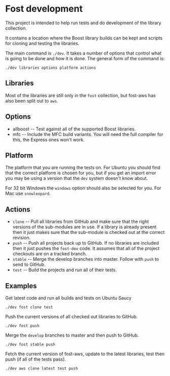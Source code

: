 # Fost development #

This project is intended to help run tests and do development of the library collection.

It contains a location where the Boost library builds can be kept and scripts for cloning and testing the libraries.

The main command is `./dev`. It takes a number of options that control what is going to be done and how it is done. The general form of the command is:

    ./dev libraries options platform actions

## Libraries ##

Most of the libraries are still only in the `fost` collection, but fost-aws has also been split out to `aws`.

## Options ##

* allboost -- Test against all of the supported Boost libraries.
* mfc -- Include the MFC build variants. You will need the full compiler for this, the Express ones won't work.

## Platform ##

The platform that you are running the tests on. For Ubuntu you should find that the correct platform is chosen for you, but if you get an import error you may be using a version that the `dev` system doesn't know about.

For 32 bit Windows the `windows` option should also be selected for you. For Mac use `snowleopard`.

## Actions ##

* `clone` -- Pull all libraries from GitHub and make sure that the right versions of the sub-modules are in use. If a library is already present then it just makes sure that the sub-module is checked out at the correct revision.
* `push` -- Push all projects back up to GitHub. If no libraries are included then it just pushes the `fost-dev` code. It assumes that all of the project checkouts are on a tracked branch.
* `stable` -- Merge the develop branches into master. Follow with `push` to send to GitHub.
* `test` -- Build the projects and run all of their tests.

## Examples ##

Get latest code and run all builds and tests on Ubuntu Saucy

    ./dev fost clone test

Push the current versions of all checked out libraries to GitHub.

    ./dev fost push

Merge the `develop` branches to master and then push to GitHub.

    ./dev fost stable push

Fetch the current version of fost-aws, update to the latest libraries, test then push (if all of the tests pass).

    ./dev aws clone latest test push
